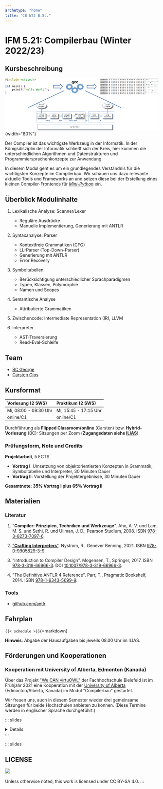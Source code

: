 ```yaml
---
archetype: "home"
title: "CB W22 B.Sc."
---
```



# IFM 5.21: Compilerbau (Winter 2022/23)

## Kursbeschreibung

![](admin/images/architektur_cb.png){width="80%"}

Der Compiler ist das wichtigste Werkzeug in der Informatik. In der Königsdisziplin der
Informatik schließt sich der Kreis, hier kommen die unterschiedlichen Algorithmen und
Datenstrukturen und Programmiersprachenkonzepte zur Anwendung.

In diesem Modul geht es um ein grundlegendes Verständnis für die wichtigsten Konzepte
im Compilerbau. Wir schauen uns dazu relevante aktuelle Tools und Frameworks an und
setzen diese bei der Erstellung eines kleinen Compiler-Frontends für [_Mini-Python_] ein.

[_Mini-Python_]: https://github.com/Compiler-CampusMinden/Mini-Python-Builder


## Überblick Modulinhalte

1.  Lexikalische Analyse: Scanner/Lexer
    *   Reguläre Ausdrücke
    *   Manuelle Implementierung, Generierung mit ANTLR

2.  Syntaxanalyse: Parser
    *   Kontextfreie Grammatiken (CFG)
    *   LL-Parser (Top-Down-Parser)
    *   Generierung mit ANTLR
    *   Error Recovery

3.  Symboltabellen
    *   Berücksichtigung unterschiedlicher Sprachparadigmen
    *   Typen, Klassen, Polymorphie
    *   Namen und Scopes

4.  Semantische Analyse
    *   Attributierte Grammatiken

5.  Zwischencode: Intermediate Representation (IR), LLVM

6.  Interpreter
    *   AST-Traversierung
    *   Read-Eval-Schleife


## Team

-   [BC George](https://www.hsbi.de/minden/ueber-uns/personenverzeichnis/birgit-christina-george)
-   [Carsten Gips](https://www.hsbi.de/minden/ueber-uns/personenverzeichnis/carsten-gips)


## Kursformat

| Vorlesung (2 SWS)     | Praktikum (2 SWS)     |
|:----------------------|:----------------------|
| Mi, 08:00 - 09:30 Uhr | Mi, 15:45 - 17:15 Uhr |
| online/C1             | online/C1             |

Durchführung als **Flipped Classroom/online** (Carsten) bzw. **Hybrid-Vorlesung** (BC):
Sitzungen per Zoom (**Zugangsdaten siehe [ILIAS]**)

[ILIAS]: https://www.hsbi.de/elearning/goto.php?target=crs_1091711&client_id=FH-Bielefeld

### Prüfungsform, Note und Credits

**Projektarbeit**, 5 ECTS

-   **Vortrag I**: Umsetzung von objektorientierten Konzepten in Grammatik,
    Symboltabelle und Interpreter, 30 Minuten Dauer
-   **Vortrag II**: Vorstellung der Projektergebnisse, 30 Minuten Dauer

**Gesamtnote: 35% Vortrag I plus 65% Vortrag II**


## Materialien

### Literatur

1.  "**Compiler: Prinzipien, Techniken und Werkzeuge**".
    Aho, A. V. und Lam, M. S. und Sethi, R. und Ullman, J. D., Pearson Studium, 2008.
    ISBN [978-3-8273-7097-6](https://fhb-bielefeld.digibib.net/openurl?isbn=978-3-8273-7097-6).

2.  ["**Crafting Interpreters**"](https://github.com/munificent/craftinginterpreters).
    Nystrom, R., Genever Benning, 2021.
    ISBN [978-0-9905829-3-9](https://fhb-bielefeld.digibib.net/openurl?isbn=978-0-9905829-3-9).

3.  "Introduction to Compiler Design".
    Mogensen, T., Springer, 2017.
    ISBN [978-3-319-66966-3](https://fhb-bielefeld.digibib.net/openurl?isbn=978-3-319-66966-3).
    DOI [10.1007/978-3-319-66966-3](https://doi.org/10.1007/978-3-319-66966-3).

4.  "The Definitive ANTLR 4 Reference".
    Parr, T., Pragmatic Bookshelf, 2014. ISBN [978-1-9343-5699-9](https://fhb-bielefeld.digibib.net/openurl?isbn=978-1-9343-5699-9).

### Tools

*   [github.com/antlr](https://github.com/antlr/antlr4)


## Fahrplan

`{{< schedule >}}`{=markdown}

**Hinweis**: Abgabe der Hausaufgaben bis jeweils 08.00 Uhr im ILIAS.


## Förderungen und Kooperationen

### Kooperation mit University of Alberta, Edmonton (Kanada)

Über das Projekt ["We CAN virtuOWL"] der Fachhochschule Bielefeld ist im Frühjahr 2021 eine
Kooperation mit der [University of Alberta] (Edmonton/Alberta, Kanada) im Modul "Compilerbau"
gestartet.

Wir freuen uns, auch in diesem Semester wieder drei gemeinsame Sitzungen für beide
Hochschulen anbieten zu können. (Diese Termine werden in englischer Sprache durchgeführt.)

["We CAN virtuOWL"]: https://www.uni-bielefeld.de/international/profil/netzwerk/alberta-owl/we-can-virtuowl/
[University of Alberta]: https://www.hsbi.de/en/international-office/alberta-owl-cooperation


<!-- reference to all markdown pages used in the current semester (to be replaced using a proper schedule table) -->
::: slides
<details>
[Syllabus](admin/syllabus.md)
[Resources](admin/resources.md)
[Grading](admin/grading.md)
[Prüfungsvorbereitung](admin/exams.md)
[FAQ](admin/faq.md)

[Intro](lecture/intro/readme.md)                                        <!-- because of sub-sub-dirs -->
[Überblick](lecture/intro/overview.md)
[Sprachen](lecture/intro/languages.md)
[Anwendungen](lecture/intro/applications.md)

[Frontend](lecture/frontend/readme.md)                                  <!-- because of sub-sub-dirs -->
[Lexer](lecture/frontend/lexing/readme.md)                              <!-- because of sub-sub-dirs -->
[Reguläre Sprachen](lecture/frontend/lexing/regular.md)
[Handcodierter Lexer](lecture/frontend/lexing/recursive.md)
[Lexer mit ANTLR](lecture/frontend/lexing/antlr-lexing.md)

[Parser](lecture/frontend/parsing/readme.md)                            <!-- because of sub-sub-dirs -->
[CFG](lecture/frontend/parsing/cfg.md)
[LL-Parser (Theorie)](lecture/frontend/parsing/ll-parser-theory.md)
[LL-Parser (Praxis)](lecture/frontend/parsing/ll-parser-impl.md)
[Parser mit ANTLR](lecture/frontend/parsing/antlr-parsing.md)
[Error Revocery](lecture/frontend/parsing/recovery.md)
[Grenze Lexer und Parser](lecture/frontend/parsing/finalwords.md)

[Typen](lecture/frontend/semantics/readme.md)                           <!-- because of sub-sub-dirs -->
[Attributierte Grammatiken](lecture/frontend/semantics/attribgrammars.md)

[Symboltabellen](lecture/frontend/semantics/symboltables/readme.md)     <!-- because of sub-sub-dirs -->
[Überblick Symboltabellen](lecture/frontend/semantics/symboltables/intro-symbtab.md)
[Symboltabellen: Scopes](lecture/frontend/semantics/symboltables/scopes.md)
[Symboltabellen: Funktionen](lecture/frontend/semantics/symboltables/functions.md)
[Symboltabellen: Klassen](lecture/frontend/semantics/symboltables/classes.md)

[IR](lecture/intermediate/readme.md)                                    <!-- because of sub-sub-dirs -->
[Überblick Zwischencode](lecture/intermediate/intro-ir.md)

[Backend](lecture/backend/readme.md)                                    <!-- because of sub-sub-dirs -->
<!-- [Mini-Python (Builder)](lecture/backend/minipython-builder.md) -->

[Interpreter](lecture/backend/interpretation/readme.md)                 <!-- because of sub-sub-dirs -->
[Syntaxgesteuerte Interpreter](lecture/backend/interpretation/syntaxdriven.md)
[AST-basierte Interpreter 1](lecture/backend/interpretation/astdriven-part1.md)
[AST-basierte Interpreter 2](lecture/backend/interpretation/astdriven-part2.md)
[Garbage Collection](lecture/backend/interpretation/gc.md)

[B01](homework/sheet01.md)
[B02](homework/sheet02.md)
[B03](homework/sheet03.md)
[B04](homework/sheet04.md)
</details>
:::







<!-- DO NOT REMOVE - THIS IS A LAST SLIDE TO INDICATE THE LICENSE AND POSSIBLE EXCEPTIONS (IMAGES, ...). -->
::: slides
## LICENSE
![](https://licensebuttons.net/l/by-sa/4.0/88x31.png)

Unless otherwise noted, this work is licensed under CC BY-SA 4.0.
:::
